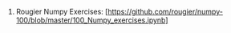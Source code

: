 1. Rougier Numpy Exercises: [https://github.com/rougier/numpy-100/blob/master/100_Numpy_exercises.ipynb]
